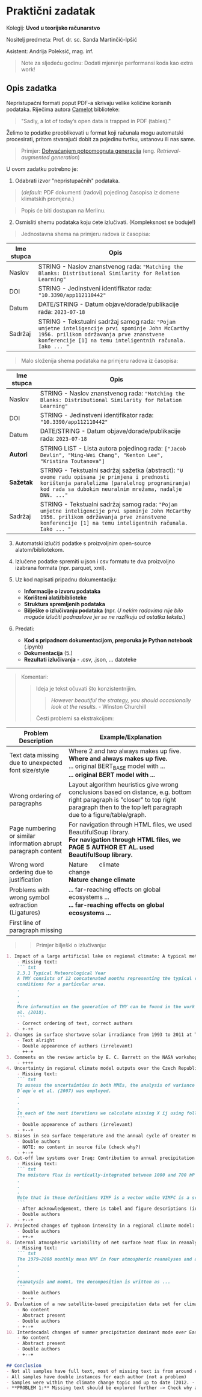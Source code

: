 # Praktični zadatak

Kolegij: **Uvod u teorijsko računarstvo**

Nositelj predmeta: Prof. dr. sc. Sanda Martinčić-Ipšić

Asistent: Andrija Poleksić, mag. inf.

> Note za sljedeću godinu: Dodati mjerenje performansi koda kao extra work!

## Opis zadatka

Nepristupačni formati poput PDF-a skrivaju velike količine korisnih podataka. Riječima autora [Camelot](https://camelot-py.readthedocs.io/en/master/) biblioteke: 
> "Sadly, a lot of today’s open data is trapped in PDF (tables)."

Želimo te podatke preoblikovati u format koji računala mogu automatski procesirati, pritom stvarajući dobit za pojedinu tvrtku, ustanovu ili nas same. 
> Primjer: [Dohvaćanjem potpomognuta generacija](https://learn.deeplearning.ai/courses/preprocessing-unstructured-data-for-llm-applications/lesson/1/introduction) (eng. *Retrieval-augmented generation*)

U ovom zadatku potrebno je:
1. Odabrati izvor "nepristupačnih" podataka. 

> (*default:* PDF dokumenti (radovi) pojedinog časopisa iz domene klimatskih promjena.)

> Popis će biti dostupan na Merlinu.

2. Osmisliti shemu podataka koju ćete izlučivati. (Kompleksnost se boduje!)

> Jednostavna shema na primjeru radova iz časopisa:

| Ime stupca | Opis |
| --- | --- |
| Naslov | STRING - Naslov znanstvenog rada: `"Matching the Blanks: Distributional Similarity for Relation Learning"` |
| DOI | STRING - Jedinstveni identifikator rada: `"10.3390/app112110442"` |
| Datum | DATE/STRING - Datum objave/dorade/publikacije rada: `2023-07-18` |
| Sadržaj | STRING - Tekstualni sadržaj samog rada: `"Pojam umjetne inteligencije prvi spominje John McCarthy 1956. prilikom održavanja prve znanstvene konferencije [1] na temu inteligentnih računala. Iako ... "` |

> Malo složenija shema podataka na primjeru radova iz časopisa:

| Ime stupca | Opis |
| --- | --- |
| Naslov | STRING - Naslov znanstvenog rada: `"Matching the Blanks: Distributional Similarity for Relation Learning"` |
| DOI | STRING - Jedinstveni identifikator rada: `"10.3390/app112110442"` |
| Datum | DATE/STRING - Datum objave/dorade/publikacije rada: `2023-07-18` |
| **Autori** | STRING LIST - Lista autora pojedinog rada: `["Jacob Devlin", "Ming-Wei Chang", "Kenton Lee", "Kristina Toutanova"]` |
| **Sažetak** | STRING - Tekstualni sadržaj sažetka (abstract): `"U ovome radu opisana je primjena i prednosti korištenja paralelizma (paralelnog programiranja) kod rada sa dubokim neuralnim mrežama, nadalje DNN. ..."` |
| Sadržaj | STRING - Tekstualni sadržaj samog rada: `"Pojam umjetne inteligencije prvi spominje John McCarthy 1956. prilikom održavanja prve znanstvene konferencije [1] na temu inteligentnih računala. Iako ... "` |

3. Automatski izlučiti podatke s proizvoljnim open-source alatom/bibliotekom.

4. Izlučene podatke spremiti u json i csv formatu te dva proizvoljno izabrana formata (npr. parquet, xml).

5. Uz kod napisati pripadnu dokumentaciju:
	- **Informacije o izvoru podataka**
	- **Korišteni alati/biblioteke**
	- **Struktura spremljenih podataka**
	- **Bilješke o izlučivanju podataka** (npr. *U nekim radovima nije bilo moguće izlučiti podnaslove jer se ne razlikuju od ostatka teksta.*)

6. Predati:
	- **Kod s pripadnom dokumentacijom, preporuka je Python notebook** (.ipynb)
	- **Dokumentacija** (5.)
	- **Rezultati izlučivanja** - .csv, .json, ... datoteke


---
> Komentari:
>> Ideja je tekst očuvati što konzistentnijim.
>>
>>> *However beautiful the strategy, you should occasionally look at the results.* - Winston Churchill
>> 
>> Česti problemi sa ekstrakcijom:

| Problem Description                                            | Example/Explanation                                                                                                                                                                                 |
|----------------------------------------------------------------|-----------------------------------------------------------------------------------------------------------------------------------------------------------------------------------------------------|
| Text data missing due to unexpected font size/style            | Where $2$ and $two$ always makes up five.<br />**Where and always makes up five.** <br /> ... original BERT<sub>BASE</sub> model with  ... <br /> **... original BERT model with ...** |
| Wrong ordering of paragraphs                                   | Layout algorithm heuristics give wrong conclusions based on distance, e.g. bottom right paragraph is "closer" to top right paragraph then to the top left paragraph due to a figure/table/graph.    |
| Page numbering or similar information abrupt paragraph content | For navigation through HTML files, we used BeautifulSoup library. <br /> **For navigation through HTML files, we PAGE 5 AUTHOR ET AL. used BeautifulSoup library.**                          |
| Wrong word ordering due to justification                       | Nature  &nbsp; &nbsp; &nbsp;  climate <br /> change <br /> **Nature change climate**                                                                                                               |
| Problems with wrong symbol extraction (Ligatures)              | ... far-reaching effects on global ecosystems ... <br /> **... far-reaching eﬀects on global ecosystems ...**                                                                                |
| First line of paragraph missing                                |                                                                                                                                                                                                     |

>> Primjer bilješki o izlučivanju:

``` markdown
1. Impact of a large artificial lake on regional climate: A typical meteorological year Meso-NH simulation results (2021.)
    - Missing text:
    ``` txt
    2.3.1 Typical Meteorological Year
    A TMY consists of 12 concatenated months representing the typical climatological 
    conditions for a particular area.
    .
    .
    .
    More information on the generation of TMY can be found in the work of Abreu et 
    al. (2018).
    ```
    - Correct ordering of text, correct authors
    - +-++
2. Changes in surface shortwave solar irradiance from 1993 to 2011 at Thessaloniki (Greece) (2012.)
    - Text alright
    - Double appearence of authors (irrelevant)
    - ++-+
3. Comments on the review article by E. C. Barrett on the NASA workshop ‘precipitation measurements from space’ (1983.)
    - ++++
4. Uncertainty in regional climate model outputs over the Czech Republic: the role of nested and driving models (2014.)
    - Missing text:
    ``` txt
    To assess the uncertainties in both MMEs, the analysis of variance described by 
    D´equ´e et al. (2007) was employed.
    .
    .
    .
    In each of the next iterations we calculate missing X ij using following equation:
    ```
    - Double appearence of authors (irrelevant)
    - +--+
5. Biases in sea surface temperature and the annual cycle of Greater Horn of Africa rainfall in CMIP6 (2021.)
    - Double authors
    - NOTE: no content in source file (check why?)
    - +--+
6. Cut-off low systems over Iraq: Contribution to annual precipitation and synoptic analysis of extreme events (2019.)
    - Missing text:
    ``` txt
    The moisture flux is vertically-integrated between 1000 and 700 hP ...
    .
    .
    .
    Note that in these definitions VIMF is a vector while VIMFC is a scalar.
    ```
    - After Acknowledgement, there is tabel and figure descriptions (irrelavant)
    - Double authors
    - +--+
7. Projected changes of typhoon intensity in a regional climate model: Development of a machine learning bias correction scheme (2020.)
    - Double authors
    - ++-+
8. Internal atmospheric variability of net surface heat flux in reanalyses and CMIP5 AMIP simulations (2021.)
    - Missing text:
    ``` txt
    The 1979–2008 monthly mean NHF in four atmospheric reanalyses and a set of CM ...
    .
    .
    .
    reanalysis and model, the decomposition is written as ...
    ```
    - Double authors
    - +--+
9. Evaluation of a new satellite-based precipitation data set for climate studies in the Xiang River basin, southern China (2017.)
    - No content
    - Abstract present
    - Double authors
    - +--+
10. Interdecadal changes of summer precipitation dominant mode over East Asia-Northwest Pacific around late 1990s (2021.)
    - No content
    - Abstract present
    - Double authors
    - +--+

## Conclusion
- Not all samples have full text, most of missing text is from around equations or unavailable papers
- All samples have double instances for each author (not a problem)
- Samples were within the climate change topic and up to date (2012. - 2022.)
- **PROBLEM 1:** Missing text should be explored further -> Check why are the equations a problem and check why some text have only abstract
```

